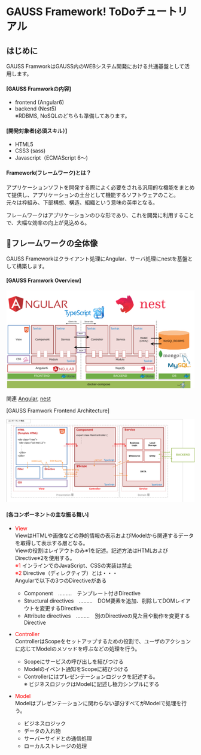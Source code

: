 # GAUSS Framework! ToDoチュートリアル

## はじめに 
GAUSS FramworkはGAUSS内のWEBシステム開発における共通基盤として活用します。

#### [GAUSS Framworkの内容]
 - frontend (Angular6)
 - backend (Nest5)  
※RDBMS, NoSQLのどちらも準備してあります。


#### [開発対象者(必須スキル）]
 - HTML5
 - CSS3 (sass)
 - Javascript（ECMAScript 6～)


#### Framework(フレームワーク)とは？  
アプリケーションソフトを開発する際によく必要をされる汎用的な機能をまとめて提供し、アプリケーションの土台として機能するソフトウェアのこと。  
元々は枠組み、下部構想、構造、組織という意味の英単となる。

フレームワークはアプリケーションのひな形であり、これを開発に利用することで、大幅な効率の向上が見込める。


## フレームワークの全体像
GAUSS Frameworkはクライアント処理にAngular、サーバ処理にnestを基盤として構築します。

#### [GAUSS Framwork Overview]

![GAUSS Framwork Overview](https://github.com/tsunaki00/GAUSS-Framework-Angular/blob/master/readme_images/framework_overview.png)

関連
[Angular](https://angular.jp/), [nest](http://nestjs.com/)


[GAUSS Framwork Frontend Architecture]

![GAUSS Framwork Frontend Architecture](https://github.com/tsunaki00/GAUSS-Framework-Angular/blob/master/readme_images/front_architecture.png)

#### [各コンポーネントの主な振る舞い]
  - <span style="color: red; ">View</span>  
  ViewはHTMLや画像などの静的情報の表示およびModelから関連するデータを取得して表示する層となる。  
  Viewの役割はレイアウトのみ※1を記述。記述方法はHTMLおよびDirective※2を使用する。  
   <span style="color: red; ">※1</span> インラインでのJavaScript、CSSの実装は禁止  
   <span style="color: red; ">※2</span> Directive（ディレクティブ）とは・・・  
    Angularで以下の3つのDirectiveがある  
    - Component　………　テンプレート付きDirective
    - Structural directives　………　DOM要素を追加、削除してDOMレイアウトを変更するDirective
    - Attribute directives　………　別のDirectiveの見た目や動作を変更するDirective  

  - <span style="color: red; ">Controller</span>   
   ControllerはScopeをセットアップするための役割で、ユーザのアクションに応じてModelのメソッドを呼ぶなどの処理を行う。  
      - Scopeにサービスの呼び出しを結びつける  
      - Modelのイベント通知をScopeに結びつける
      - Controllerにはプレゼンテーションロジックを記述する。  
    ※ ビジネスロジックはModelに記述し極力シンプルにする

 -  <span style="color: red; ">Model</span>     
   Modelはプレゼンテーションに関わらない部分すべてがModelで処理を行う。
    - ビジネスロジック
    - データの入れ物
    - サーバーサイドとの通信処理
    - ローカルストレージの処理

